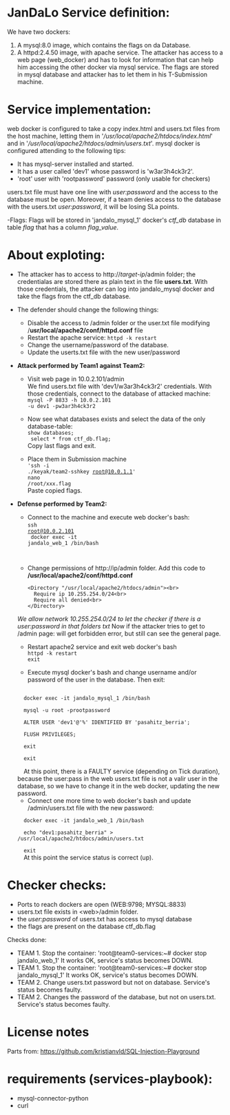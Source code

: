# JanDaLo Service definition:
We have two dockers: 
1. A mysql:8.0 image, which contains the flags on da Database. 
2. A httpd:2.4.50 image, with apache service. 
The attacker has access to a web page (web_docker) and has to look for information that can help him accessing the other docker via mysql service.
The flags are stored in mysql database and attacker has to let them in his T-Submission machine. 

# Service implementation:
web docker is configured to take a copy index.html and users.txt files from the host machine, letting them in '*/usr/local/apache2/htdocs/index.html*' and in '*/usr/local/apache2/htdocs/admin/users.txt*'. 
mysql docker is configured attending to the following tips:
  - It has mysql-server installed and started. 
  - It has a user called 'dev1' whose password is 'w3ar3h4ck3r2'. 
  - 'root' user with 'rootpassword' password (only usable for checkers)

users.txt file must have one line with *user:password* and the access to the database must be open. Moreover, if a team denies access to the database with the users.txt *user:password*, it will be losing SLa points. 
 
-Flags: 
    Flags will be stored in 'jandalo_mysql_1' docker's *ctf_db* database in table *flag* that has a column *flag_value*.

# About exploting:
- The attacker has to access to http://*target-ip*/admin folder; the credentialas are stored there as plain text in the file **users.txt**. With those credentials, the attacker can log into jandalo_mysql docker and take the flags from the ctf_db database.
- The defender should change the following things:
  - Disable the access to /admin folder or the user.txt file modifying /**usr/local/apache2/conf/httpd.conf** file
  - Restart the apache service: <code>httpd -k restart</code>
  - Change the username/password of the database.
  - Update the userts.txt file with the new user/password
  
  
- <b>Attack performed by Team1 against Team2: </b><br>
  - Visit web page in 10.0.2.101/admin<br>
      We find users.txt file with 'dev1/w3ar3h4ck3r2' credentials.
  With those credentials, connect to the database of attacked machine:
  <br><code>mysql -P 8833 -h 10.0.2.101 -u dev1 -pw3ar3h4ck3r2</code>

  - Now see what databases exists and select the data of the only database-table:  
  <code>show databases;<br>
  select * from ctf_db.flag;
  </code><br>
  Copy last flags and exit.

  - Place them in Submission machine<br>
  <code>'ssh -i ./keyak/team2-sshkey root@10.0.1.1'</code><br>
  <code>nano /root/xxx.flag</code><br>
  Paste copied flags. 

- <b>Defense performed by Team2:</b>

    - Connect to the machine and execute web docker's bash:<br>
    <code>ssh root@10.0.2.101<br>
    docker exec -it jandalo_web_1 /bin/bash<br>
    </code>

    - Change permissions of http://ip/admin folder. Add this code to **/usr/local/apache2/conf/httpd.conf**<br>
      ```
      <Directory "/usr/local/apache2/htdocs/admin"><br>
        Require ip 10.255.254.0/24<br>
        Require all denied<br>
      </Directory>
      ```
    *We allow network 10.255.254.0/24 to let the checker if there is a user:password in that folders txt*
    Now if the attacker tries to get to /admin page: will get forbidden error, but still can see the general page.
    
    - Restart apache2 service and exit web docker's bash<br>
    <code>httpd -k restart<br>exit</code>

    - Execute mysql docker's bash and change username and/or password of the user in the database. Then exit:<br>
    <code>
    docker exec -it jandalo_mysql_1 /bin/bash<br>
    mysql -u root -prootpassword<br>
    ALTER USER 'dev1'@'%' IDENTIFIED BY 'pasahitz_berria';<br>
    FLUSH PRIVILEGES;<br>
    exit<br>
    exit<br>
    </code>
    At this point, there is a FAULTY service (depending on Tick duration), because the user:pass in the web users.txt file is not a valir user in the database, so we have to change it in the web docker, updating the new password.

    - Connect one more time to web docker's bash and update /admin/users.txt file with the new password:<br>
    <code>
    docker exec -it jandalo_web_1 /bin/bash<br>
    echo "dev1:pasahitz_berria" > /usr/local/apache2/htdocs/admin/users.txt<br>
    exit
    </code>
    At this point the service status is correct (up).

# Checker checks:
- Ports to reach dockers are open (WEB:9798; MYSQL:8833)
- users.txt file exists in \<web>/admin folder. 
- the *user:password* of users.txt has access to mysql database
- the flags are present on the database ctf_db.flag 

Checks done: 
- TEAM 1. Stop the container: 'root@team0-services:~# docker stop jandalo_web_1' It works OK, service's status becomes DOWN. 
- TEAM 1. Stop the container: 'root@team0-services:~# docker stop jandalo_mysql_1' It works OK, service's status becomes DOWN.
- TEAM 2. Change users.txt password but not on database. Service's status becomes faulty. 
- TEAM 2. Changes the password of the database, but not on users.txt. Service's status becomes faulty. 
# License notes
Parts from:
https://github.com/kristianvld/SQL-Injection-Playground

# requirements (services-playbook):
- mysql-connector-python
- curl



